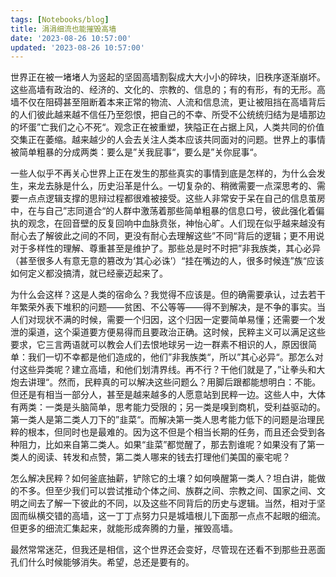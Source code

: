 ```yaml
---
tags: [Notebooks/blog]
title: 涓涓细流也能摧毁高墙
date: '2023-08-26 10:57:00'
updated: '2023-08-26 10:57:00'
---
```


世界正在被一堵堵人为竖起的坚固高墙割裂成大大小小的碎块，旧秩序逐渐崩坏。这些高墙有政治的、经济的、文化的、宗教的、信息的；有的有形，有的无形。高墙不仅在阻碍甚至阻断着本来正常的物流、人流和信息流，更让被阻挡在高墙背后的人们彼此越来越不信任乃至怨恨，把自己的不幸、所受不公统统归结为是墙那边的坏蛋”亡我们之心不死“。观念正在被重塑，狭隘正在占据上风，人类共同的价值交集正在萎缩。越来越少的人会去关注人类本应该共同面对的问题。世界上的事情被简单粗暴的分成两类：要么是”关我屁事“，要么是”关你屁事“。

一些人似乎不再关心世界上正在发生的那些真实的事情到底是怎样的，为什么会发生，来龙去脉是什么，历史沿革是什么。一切复杂的、稍微需要一点深思考的、需要一点点逻辑支撑的思辩过程都很难被接受。这些人非常安于呆在自己的信息茧房中，在与自己”志同道合“的人群中激荡着那些简单粗暴的信息口号，彼此强化着偏执的观念，在回音壁的反复回响中血脉贲张，神怡心旷。人们现在似乎越来越没有耐心去了解彼此之间的不同，更没有耐心去理解这些”不同“背后的逻辑；更不用说对于多样性的理解、尊重甚至是维护了。那些总是时不时把”非我族类，其心必异（甚至很多人有意无意的篡改为‘其心必诛’）“挂在嘴边的人，很多时候连”族“应该如何定义都没搞清，就已经豪迈起来了。

为什么会这样？这是人类的宿命么？我觉得不应该是。但的确需要承认，过去若干年繁荣外表下堆积的问题——贫困、不公等等——得不到解决，是不争的事实。当人们对现状不满的时候，需要一个归因，这个归因一定要简单易懂；还需要一个发泄的渠道，这个渠道要方便易得而且要政治正确。这时候，民粹主义可以满足这些要求，它三言两语就可以教会人们去恨地球另一边一群素不相识的人，原因很简单：我们一切不幸都是他们造成的，他们”非我族类“，所以”其心必异“。那怎么对付这些异类呢？建立高墙，和他们划清界线。再不行？干他们就是了，”让拳头和大炮去讲理“。然而，民粹真的可以解决这些问题么？用脚后跟都能想明白：不能。但还是有相当一部分人，甚至是越来越多的人愿意站到民粹一边。这些人中，大体有两类：一类是头脑简单，思考能力受限的；另一类是嗅到商机，受利益驱动的。第一类人是第二类人刀下的”韭菜“。而解决第一类人思考能力低下的问题是治理民粹的根本，但同时也是最难的。因为这不但是个相当长期的任务，而且还会受到各种阻力，比如来自第二类人。如果“韭菜”都觉醒了，那去割谁呢？如果没有了第一类人的阅读、转发和点赞，第二类人哪来的钱去打理他们美国的豪宅呢？

怎么解决民粹？如何釜底抽薪，铲除它的土壤？如何唤醒第一类人？坦白讲，能做的不多。但至少我们可以尝试推动个体之间、族群之间、宗教之间、国家之间、文明之间去了解一下彼此的不同，以及这些不同背后的历史与逻辑。当然，相对于坚固而纵横交错的高墙，这一丁丁点努力只是城墙根儿下面那一点点不起眼的细流。但更多的细流汇集起来，就能形成奔腾的力量，摧毁高墙。

最然常常迷茫，但我还是相信，这个世界还会变好，尽管现在还看不到那些丑恶面孔们什么时候能够消失。希望，总还是要有的。